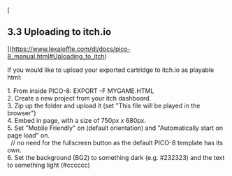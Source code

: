 [

3.3 Uploading to itch.io
------------------------

](https://www.lexaloffle.com/dl/docs/pico-8_manual.html#Uploading_to_itch)

If you would like to upload your exported cartridge to itch.io as playable html:

1\. From inside PICO-8: EXPORT -F MYGAME.HTML  
2\. Create a new project from your itch dashboard.  
3\. Zip up the folder and upload it (set "This file will be played in the browser")  
4\. Embed in page, with a size of 750px x 680px.  
5\. Set "Mobile Friendly" on (default orientation) and "Automatically start on page load" on.  
  // no need for the fullscreen button as the default PICO-8 template has its own.  
6\. Set the background (BG2) to something dark (e.g. #232323) and the text to something light (#cccccc)  